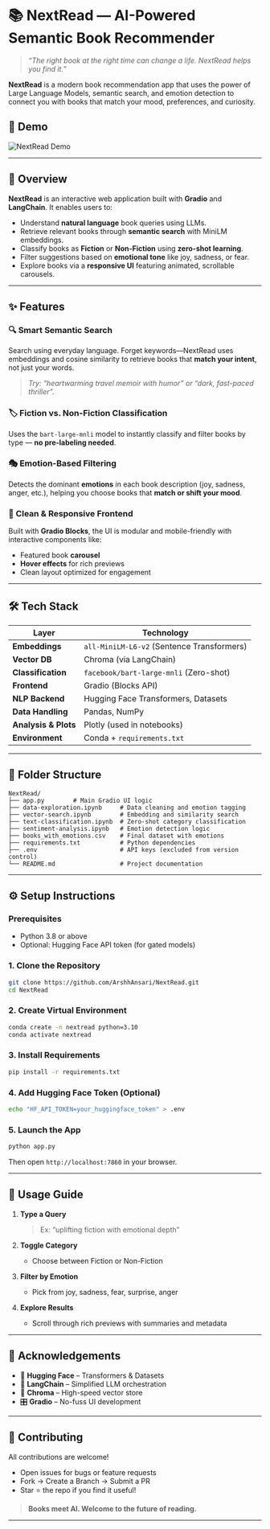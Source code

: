 # 📚 NextRead — AI-Powered Semantic Book Recommender

> *“The right book at the right time can change a life. NextRead helps you find it.”*

**NextRead** is a modern book recommendation app that uses the power of Large Language Models, semantic search, and emotion detection to connect you with books that match your mood, preferences, and curiosity.

## 🎥 Demo

![NextRead Demo](DEMO/DEMO.gif)

---

## 🚀 Overview

**NextRead** is an interactive web application built with **Gradio** and **LangChain**. It enables users to:

* Understand **natural language** book queries using LLMs.
* Retrieve relevant books through **semantic search** with MiniLM embeddings.
* Classify books as **Fiction** or **Non-Fiction** using **zero-shot learning**.
* Filter suggestions based on **emotional tone** like joy, sadness, or fear.
* Explore books via a **responsive UI** featuring animated, scrollable carousels.

---

## ✨ Features

### 🔍 Smart Semantic Search

Search using everyday language. Forget keywords—NextRead uses embeddings and cosine similarity to retrieve books that **match your intent**, not just your words.

> *Try: “heartwarming travel memoir with humor” or “dark, fast-paced thriller”.*

### 🏷️ Fiction vs. Non-Fiction Classification

Uses the `bart-large-mnli` model to instantly classify and filter books by type — **no pre-labeling needed**.

### 🎭 Emotion-Based Filtering

Detects the dominant **emotions** in each book description (joy, sadness, anger, etc.), helping you choose books that **match or shift your mood**.

### 🎨 Clean & Responsive Frontend

Built with **Gradio Blocks**, the UI is modular and mobile-friendly with interactive components like:

* Featured book **carousel**
* **Hover effects** for rich previews
* Clean layout optimized for engagement

---

## 🛠 Tech Stack

| Layer                | Technology                                 |
| -------------------- | ------------------------------------------ |
| **Embeddings**       | `all-MiniLM-L6-v2` (Sentence Transformers) |
| **Vector DB**        | Chroma (via LangChain)                     |
| **Classification**   | `facebook/bart-large-mnli` (Zero-shot)     |
| **Frontend**         | Gradio (Blocks API)                        |
| **NLP Backend**      | Hugging Face Transformers, Datasets        |
| **Data Handling**    | Pandas, NumPy                              |
| **Analysis & Plots** | Plotly (used in notebooks)                 |
| **Environment**      | Conda + `requirements.txt`                 |

---

## 📁 Folder Structure

```
NextRead/
├── app.py        # Main Gradio UI logic
├── data-exploration.ipynb     # Data cleaning and emotion tagging
├── vector-search.ipynb        # Embedding and similarity search
├── text-classification.ipynb  # Zero-shot category classification
├── sentiment-analysis.ipynb   # Emotion detection logic
├── books_with_emotions.csv    # Final dataset with emotions
├── requirements.txt           # Python dependencies
├── .env                       # API keys (excluded from version control)
└── README.md                  # Project documentation
```

---

## ⚙️ Setup Instructions

### Prerequisites

* Python 3.8 or above
* Optional: Hugging Face API token (for gated models)

### 1. Clone the Repository

```bash
git clone https://github.com/ArshhAnsari/NextRead.git
cd NextRead
```

### 2. Create Virtual Environment

```bash
conda create -n nextread python=3.10
conda activate nextread
```

### 3. Install Requirements

```bash
pip install -r requirements.txt
```

### 4. Add Hugging Face Token (Optional)

```bash
echo "HF_API_TOKEN=your_huggingface_token" > .env
```

### 5. Launch the App

```bash
python app.py
```

Then open `http://localhost:7860` in your browser.

---

## 🧭 Usage Guide

1. **Type a Query**

   > Ex: “uplifting fiction with emotional depth”

2. **Toggle Category**

   * Choose between Fiction or Non-Fiction

3. **Filter by Emotion**

   * Pick from joy, sadness, fear, surprise, anger

4. **Explore Results**

   * Scroll through rich previews with summaries and metadata

---

## 🙌 Acknowledgements

* 🤗 **Hugging Face** – Transformers & Datasets
* 🧠 **LangChain** – Simplified LLM orchestration
* 🧲 **Chroma** – High-speed vector store
* 🎛️ **Gradio** – No-fuss UI development

---

## 🤝 Contributing

All contributions are welcome!

* Open issues for bugs or feature requests
* Fork → Create a Branch → Submit a PR
* Star ⭐ the repo if you find it useful!

> **Books meet AI. Welcome to the future of reading.**

---

